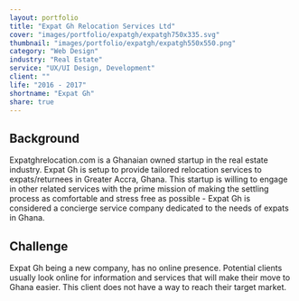 ```yaml
---
layout: portfolio
title: "Expat Gh Relocation Services Ltd"
cover: "images/portfolio/expatgh/expatgh750x335.svg"
thumbnail: "images/portfolio/expatgh/expatgh550x550.png"
category: "Web Design"
industry: "Real Estate"
service: "UX/UI Design, Development"
client: ""
life: "2016 - 2017"
shortname: "Expat Gh"
share: true
---
```


Background
----------
Expatghrelocation.com is a Ghanaian owned startup in the real estate industry. Expat Gh is setup to provide tailored relocation services to expats/returnees in Greater Accra, Ghana. This startup is willing to engage in other related services with the prime mission of making the settling process as comfortable and stress free as possible - Expat Gh is considered a concierge service company dedicated to the needs of expats in Ghana.

Challenge
---------
Expat Gh being a new company, has no online presence. Potential clients usually look online for information and services that will make their move to Ghana easier. This client does not have a way to reach their target market.
